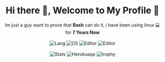 <div align="center">
  <h1><b>Hi there 👋, Welcome to My Profile 📜</b></h1>
  Im just a guy want to prove that <b>Bash</b> can do it, i have been using linux 💻 for <b>7 Years Now</b>
</div>
<br>
<div align="center">
  <img alt="Lang" src="https://img.shields.io/badge/📚 Scripting-Bash-blue?style=for-the-badge" />
  <img alt="OS" src="https://img.shields.io/badge/🖥️ OS-Void%20Linux-blue?style=for-the-badge" />
  <img alt="Editor" src="https://img.shields.io/badge/📝 Editor-Neovim-blue?style=for-the-badge" />
  <img alt="Editor" src="https://img.shields.io/badge/⌨️ Window%20Manager-HerbstluftWM-blue?style=for-the-badge" />
</div>
<br>
<div align="center">
  <img alt="Stats" src="https://github-readme-stats.vercel.app/api?username=zakariagatter&hide_border=true&show_icons=true&theme=algolia" />
  <img alt="Herokuapp" src="https://github-readme-streak-stats.herokuapp.com/?user=zakariagatter&hide_border=true&theme=algolia" />
  <img alt="trophy" src="https://github-profile-trophy.vercel.app/?username=zakariagatter&no-frame=true&theme=algolia&margin-w=15&margin-h=15&column=6" />
</div>
